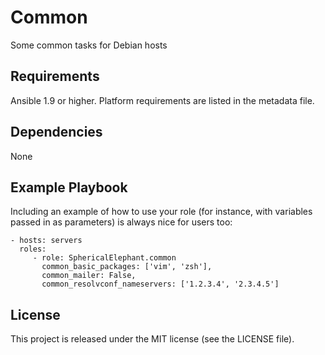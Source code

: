 Common
======

Some common tasks for Debian hosts

Requirements
------------

Ansible 1.9 or higher. Platform requirements are listed in the metadata file.

Dependencies
------------

None

Example Playbook
----------------

Including an example of how to use your role (for instance, with variables passed in as parameters) is always nice for users too:

    - hosts: servers
      roles:
         - role: SphericalElephant.common
           common_basic_packages: ['vim', 'zsh'],
           common_mailer: False,
           common_resolvconf_nameservers: ['1.2.3.4', '2.3.4.5']

License
-------

This project is released under the MIT license (see the LICENSE file).
